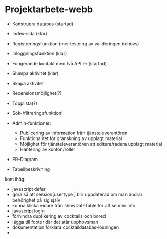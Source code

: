 # Projektarbete-webb

* Konstruera databas (startad)
* Index-sida (klar)
* Registreringsfunktion (mer testning av valideringen behövs)
* Inloggningsfunktion (klar)
* Fungerande kontakt med två API:er (startad)
* Slumpa aktivitet (klar)
* Skapa aktivitet 
* Recensionsmöjlighet(?)
* Topplista(?)
* Sök-/filtreringsfunktion!

* Admin-funktioner:
    * Publicering av information från tjänsteleverantören
    * Funktionalitet för granskning av upplagt material
    * Möjlighet för tjänsteleverantören att editera/radera upplagt material
    * Hantering av konton/roller

* ER-Diagram
* Tabellbeskrivning



kom ihåg:
* javascript defer
* göra så att session[usertype ] blir uppdaterad om man ändrar behörighet på sig själv
* kunna klicka vidare från showDateTable för att se mer info
* javascript login
* förhindra duplikering av cocktails och bored
* lägga till footer där det står upphovsman
* dokumentation förklara cocktaildatabas-lösningen
* 